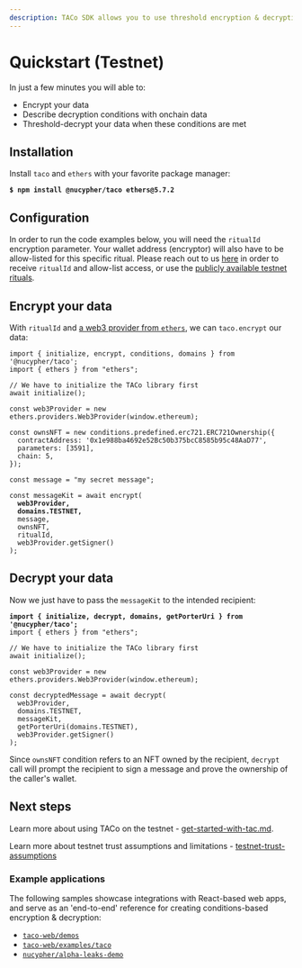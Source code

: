 ```yaml
---
description: TACo SDK allows you to use threshold encryption & decryption in your apps.
---
```


# Quickstart (Testnet)

In just a few minutes you will able to:

* Encrypt your data
* Describe decryption conditions with onchain data
* Threshold-decrypt your data when these conditions are met

## Installation

Install `taco` and `ethers` with your favorite package manager:

<pre class="language-bash"><code class="lang-bash"><strong>$ npm install @nucypher/taco ethers@5.7.2
</strong></code></pre>

## Configuration

In order to run the code examples below, you will need the `ritualId` encryption parameter. Your wallet address (encryptor) will also have to be allow-listed for this specific ritual. Please reach out to us [here](https://discord.com/channels/866378471868727316/870383642751430666) in order to receive  `ritualId` and allow-list access, or use the [publicly available testnet rituals](integration-guides/get-started-with-tac.md#testnet-configuration).

## Encrypt your data

With `ritualId` and [a web3 provider from `ethers`](https://docs.ethers.org/v5/api/providers/#providers-getDefaultProvider), we can `taco.encrypt` our data:

<pre class="language-typescript"><code class="lang-typescript">import { initialize, encrypt, conditions, domains } from '@nucypher/taco';
import { ethers } from "ethers";

// We have to initialize the TACo library first
await initialize();

const web3Provider = new ethers.providers.Web3Provider(window.ethereum);

const ownsNFT = new conditions.predefined.erc721.ERC721Ownership({
  contractAddress: '0x1e988ba4692e52Bc50b375bcC8585b95c48AaD77',
  parameters: [3591],
  chain: 5,
});

const message = "my secret message";

const messageKit = await encrypt(
<strong>  web3Provider,
</strong><strong>  domains.TESTNET,
</strong>  message,
  ownsNFT,
  ritualId,
  web3Provider.getSigner() 
);
</code></pre>

## Decrypt your data

Now we just have to pass the  `messageKit` to the intended recipient:

<pre class="language-typescript"><code class="lang-typescript"><strong>import { initialize, decrypt, domains, getPorterUri } from '@nucypher/taco';
</strong>import { ethers } from "ethers";

// We have to initialize the TACo library first
await initialize();

const web3Provider = new ethers.providers.Web3Provider(window.ethereum); 

const decryptedMessage = await decrypt(
  web3Provider,
  domains.TESTNET,
  messageKit,
  getPorterUri(domains.TESTNET),
  web3Provider.getSigner()
);
</code></pre>

Since `ownsNFT` condition refers to an NFT owned by the recipient, `decrypt` call will prompt the recipient to sign a message and prove the ownership of the caller's wallet.

## Next steps

Learn more about using TACo on the testnet - [get-started-with-tac.md](integration-guides/get-started-with-tac.md "mention").&#x20;

Learn more about testnet trust assumptions and limitations - [testnet-trust-assumptions](trust-assumptions/testnet-trust-assumptions/ "mention")

### Example applications

The following samples showcase integrations with React-based web apps, and serve as an 'end-to-end' reference for creating conditions-based encryption & decryption:

* [`taco-web/demos`](https://github.com/nucypher/taco-web/tree/main/demos)
* [`taco-web/examples/taco`](https://github.com/nucypher/taco-web/tree/main/examples/taco)
* [`nucypher/alpha-leaks-demo`](https://github.com/nucypher/alpha-leaks-demo)
